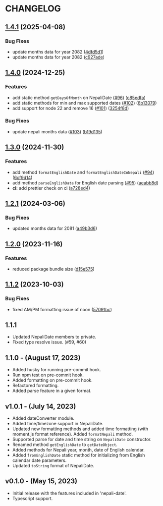 # CHANGELOG

## [1.4.1](https://github.com/opensource-nepal/node-nepali-datetime/compare/v1.4.0...v1.4.1) (2025-04-08)


### Bug Fixes

* update months data for year 2082 ([4dfd5d1](https://github.com/opensource-nepal/node-nepali-datetime/commit/4dfd5d12931e54e1cd60aaa21f236caa32f67c9d))
* update months data for year 2082 ([c927ade](https://github.com/opensource-nepal/node-nepali-datetime/commit/c927ade22dbadc1a4ec638863ce8893db2c8cb2b))

## [1.4.0](https://github.com/opensource-nepal/node-nepali-datetime/compare/v1.3.0...v1.4.0) (2024-12-25)


### Features

* add static method `getDaysOfMonth` on NepaliDate ([#96](https://github.com/opensource-nepal/node-nepali-datetime/issues/96)) ([c85edfa](https://github.com/opensource-nepal/node-nepali-datetime/commit/c85edfa4d40f93061674f6143f6343b23a653bc0))
* add static methods for min and max supported dates ([#102](https://github.com/opensource-nepal/node-nepali-datetime/issues/102)) ([6b13079](https://github.com/opensource-nepal/node-nepali-datetime/commit/6b130794cbaad396e7e4a648163a346de0f6cdbb))
* add support for node 22 and remove 16 ([#101](https://github.com/opensource-nepal/node-nepali-datetime/issues/101)) ([3254f8d](https://github.com/opensource-nepal/node-nepali-datetime/commit/3254f8de6b384c4078117949feb51b3c2a93900d))


### Bug Fixes

* update nepali months data ([#103](https://github.com/opensource-nepal/node-nepali-datetime/issues/103)) ([b19d135](https://github.com/opensource-nepal/node-nepali-datetime/commit/b19d135f0a7a610a2858e230924b4420cc70f1f9))

## [1.3.0](https://github.com/opensource-nepal/node-nepali-datetime/compare/v1.2.1...v1.3.0) (2024-11-30)


### Features

* add method `formatEnglishDate` and `formatEnglishDateInNepali` ([#94](https://github.com/opensource-nepal/node-nepali-datetime/issues/94)) ([6cf9d14](https://github.com/opensource-nepal/node-nepali-datetime/commit/6cf9d142e5193e246b546f8599411efbf4e2a014))
* add method `parseEnglishDate` for English date parsing ([#95](https://github.com/opensource-nepal/node-nepali-datetime/issues/95)) ([aeabb8d](https://github.com/opensource-nepal/node-nepali-datetime/commit/aeabb8dde4903114b19010cfee25b0a61a4fc227))
* **ci:** add prettier check on ci ([a728ed4](https://github.com/opensource-nepal/node-nepali-datetime/commit/a728ed48477139eb3417e0e52ead16c23be8e9ff))

## [1.2.1](https://github.com/opensource-nepal/node-nepali-datetime/compare/v1.2.0...v1.2.1) (2024-03-06)


### Bug Fixes

* updated months data for 2081 ([a49b3d6](https://github.com/opensource-nepal/node-nepali-datetime/commit/a49b3d679bcddfdbfc9c5bcf28826ccfedc3a7b9))

## [1.2.0](https://github.com/opensource-nepal/node-nepali-datetime/compare/v1.1.2...v1.2.0) (2023-11-16)


### Features

* reduced package bundle size ([d15e575](https://github.com/opensource-nepal/node-nepali-datetime/commit/d15e5750ffdebce5233b0476e95c3db1cc7311e6))

## [1.1.2](https://github.com/opensource-nepal/node-nepali-datetime/compare/v1.1.1...v1.1.2) (2023-10-03)


### Bug Fixes

* fixed AM/PM formatting issue of noon ([57091bc](https://github.com/opensource-nepal/node-nepali-datetime/commit/57091bc817f275e07627a0388382f7402f44baff))

## 1.1.1

-   Updated NepaliDate members to private.
-   Fixed type resolve issue. (#59, #60)

## 1.1.0 - (August 17, 2023)

-   Added husky for running pre-commit hook.
-   Run npm test on pre-commit hook.
-   Added formatting on pre-commit hook.
-   Refactored formatting.
-   Added parse feature in a given format.

## v1.0.1 - (July 14, 2023)

-   Added dateConverter module.
-   Added time/timezone support in NepaliDate.
-   Updated new formatting methods and added time formatting (with moment.js format reference). Added `formatNepali` method.
-   Supported parse for date and time string on `NepaliDate` constructor.
-   Renamed method `getEnglishDate` to `getDateObject`.
-   Added methods for Nepali year, month, date of English calendar.
-   Added `fromEnglishDate` static method for initializing from English calendar date parameters.
-   Updated `toString` format of NepaliDate.

## v0.1.0 - (May 15, 2023)

-   Initial release with the features included in 'nepali-date'.
-   Typescript support.
